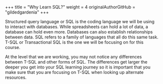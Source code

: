 +++
title = "Why Learn SQL?"
weight = 4
originalAuthorGitHub = "gildedgardenia"
+++

Structured query language or SQL is the coding language we will be using to interact with databases. While spreadsheets can hold a lot of data, a database can hold even more. Databases can also establish relationships between data. SQL refers to a family of languages that all do this same task. T-SQL or Transactional SQL is the one we will be focusing on for this course.

At the level that we are working, you may not notice any differences between T-SQL and other forms of SQL. The differences get larger the deeper you get into your SQL learning journey so it is important that you make sure that you are focusing on T-SQL when looking up alternate resources.

